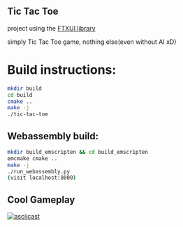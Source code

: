 ## Tic Tac Toe

project using the [FTXUI library](https://github.com/ArthurSonzogni/ftxui)

simply Tic Tac Toe game, nothing else(even without AI xD)

# Build instructions:

```bash
mkdir build
cd build
cmake ..
make -j
./tic-tac-toe
```

## Webassembly build:

```bash
mkdir build_emscripten && cd build_emscripten
emcmake cmake ..
make -j
./run_webassembly.py
(visit localhost:8000)
```

## Cool Gameplay

[![asciicast](https://asciinema.org/a/CUkL31hJIMfxwGOg5grujzdGk.png)](https://asciinema.org/a/CUkL31hJIMfxwGOg5grujzdGk)
